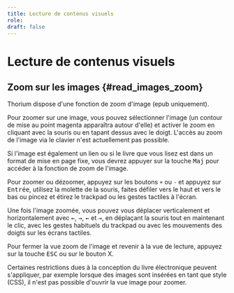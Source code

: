 ```yaml
---
title: Lecture de contenus visuels
role: 
draft: false
---
```


# Lecture de contenus visuels

## Zoom sur les images {#read_images_zoom}

Thorium dispose d'une fonction de zoom d'image (epub uniquement).

Pour zoomer sur une image, vous pouvez sélectionner l'image (un contour de mise au point magenta apparaîtra autour d'elle) et activer le zoom en cliquant avec la souris ou en tapant dessus avec le doigt. L'accès au zoom de l'image via le clavier n'est actuellement pas possible.

Si l'image est également un lien ou si le livre que vous lisez est dans un format de mise en page fixe, vous devrez appuyer sur la touche <kbd>Maj</kbd> pour accéder à la fonction de zoom de l'image.

Pour zoomer ou dézoomer, appuyez sur les boutons `+` ou `-` et appuyez sur <kbd>Entrée</kbd>, utilisez la molette de la souris, faites défiler vers le haut et vers le bas ou pincez et étirez le trackpad ou les gestes tactiles à l'écran.

Une fois l'image zoomée, vous pouvez vous déplacer verticalement et horizontalement avec <kbd>←</kbd>, <kbd>→</kbd>, <kbd>←</kbd> et <kbd>→</kbd>, en déplaçant la souris tout en maintenant le clic, avec les gestes habituels du trackpad ou avec les mouvements des doigts sur les écrans tactiles.

Pour fermer la vue zoom de l'image et revenir à la vue de lecture, appuyez sur la touche <kbd>ESC</kbd> ou sur le bouton X.

Certaines restrictions dues à la conception du livre électronique peuvent s'appliquer, par exemple lorsque des images sont insérées en tant que style (CSS), il n'est pas possible d'ouvrir la vue image pour zoomer.
